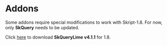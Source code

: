 # Addons
Some addons require special modifications to work with Skript-1.8.
For now, only **SkQuery** needs to be updated.

Click [here](https://cdn.discordapp.com/attachments/697442955555897394/697456620774359110/SkQueryLime.jar)
to download **SkQueryLime v4.1.1** for 1.8.
